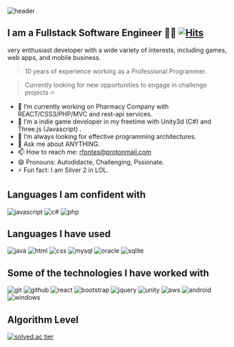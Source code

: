 ![header](https://github.com/lowprofile-dev/rfontesdev/header.png?raw=true)


## I am a Fullstack Software Engineer  👨‍💻 [![Hits](https://hits.seeyoufarm.com/api/count/incr/badge.svg?url=https://github.com/lowprofile-dev&count_bg=%2379C83D&title_bg=%23555555&icon=&icon_color=%23E7E7E7&title=hits&edge_flat=false)](https://hits.seeyoufarm.com)

very enthusiast developer with a wide variety of interests, including games, web apps, and mobile business. 

> 10 years of experience working as a Professional Programmer.

> Currently looking for new opportunities to engage in challenge projects 🔥 

- 🔭 I’m currently working on Pharmacy Company with REACT/CSS3/PHP/MVC and rest-api services.
- 🌱 I’m a indie game developer in my freetime  with Unity3d (C#) and Three.js (Javascript) .
- 🤔 I’m always looking for effective programming architectures.
- 💬 Ask me about ANYTHING.
- 📫 How to reach me: rfontes@protonmail.com
- 😄 Pronouns: Autodidacte, Challenging, Pssionate.
- ⚡ Fun fact: I am Silver 2 in LOL.

## Languages I am confident with

![javascript](https://user-images.githubusercontent.com/55977034/111595724-c2432780-880f-11eb-8329-1aa21767ee98.png)
![c#](https://user-images.githubusercontent.com/55977034/111595731-c2dbbe00-880f-11eb-94ed-5e8f0c1af6d1.png)
![php](https://user-images.githubusercontent.com/55977034/111595729-c2dbbe00-880f-11eb-9e23-8cda5591fde7f.png)

## Languages I have used

![java](https://user-images.githubusercontent.com/55977034/111595723-c1aa9100-880f-11eb-970a-499c03659979.png)
![html](https://user-images.githubusercontent.com/55977034/111595722-c1aa9100-880f-11eb-846d-a4fc4c897df3.png)
![css](https://user-images.githubusercontent.com/55977034/111595721-c111fa80-880f-11eb-80f5-86636897c373.png)
![mysql](https://user-images.githubusercontent.com/55977034/111595726-c2432780-880f-11eb-92e2-2a9b853f0c82.png)
![oracle](https://user-images.githubusercontent.com/55977034/111595727-c2432780-880f-11eb-860c-0642925dd276.png)
![sqlite](https://user-images.githubusercontent.com/55977034/111596537-9f654300-8810-11eb-91d4-3a3496959255.png)

## Some of the technologies I have worked with

![git](https://user-images.githubusercontent.com/55977034/111595894-f0286c00-880f-11eb-9056-e0f8c616b09e.png)
![github](https://user-images.githubusercontent.com/55977034/111595897-f0c10280-880f-11eb-8597-4cbf63f87e52.png)
![react](https://user-images.githubusercontent.com/55977034/111595907-f1f22f80-880f-11eb-8a93-8a13af2c1de7.png)
![bootstrap](https://user-images.githubusercontent.com/55977034/111611852-3dacd500-8820-11eb-9003-04944e49e2da.png)
![jquery](https://user-images.githubusercontent.com/55977034/111595900-f0c10280-880f-11eb-8155-b3e6821c770d.png)
![unity](https://user-images.githubusercontent.com/55977034/111595911-f1f22f80-880f-11eb-8d15-bb353962f5ac.png)
![aws](https://user-images.githubusercontent.com/55977034/111596436-8066b100-8810-11eb-959b-578ee3e5285b.png)
![android](https://user-images.githubusercontent.com/55977034/111596691-c6bc1000-8810-11eb-8671-663c19f42846.png)
![windows](https://user-images.githubusercontent.com/55977034/111596747-d89db300-8810-11eb-9ccd-1f6945de89d1.png)


## Algorithm Level

[![solved.ac tier](http://mazassumnida.wtf/api/generate_badge?boj=rlwjd1504)](https://solved.ac/rlwjd1504)

<!--
**Lowprofile-dev/Lowprofile-dev** is a ✨ _special_ ✨ repository because its `README.md` (this file) appears on your GitHub profile.

Here are some ideas to get you started:

- 🔭 I’m currently working on Pharmacy Company with REACT/CSS3/PHP/MVC and rest-api services.
- 🌱 I’m a indie game developer in my freetime  with Unity3d (C#) and Three.js (Javascript) .
- 🤔 I’m always looking for effective programming architectures.
- 💬 Ask me about ANYTHING.
- 📫 How to reach me: rfontes@protonmail.com
- 😄 Pronouns: Autodidacte, Challenging, Pssionate.
- ⚡ Fun fact: I am always looking new technologies.
-->
